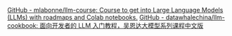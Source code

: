 [GitHub - mlabonne/llm-course: Course to get into Large Language Models (LLMs) with roadmaps and Colab notebooks.](https://github.com/mlabonne/llm-course)
[GitHub - datawhalechina/llm-cookbook: 面向开发者的 LLM 入门教程，吴恩达大模型系列课程中文版](https://github.com/datawhalechina/llm-cookbook)